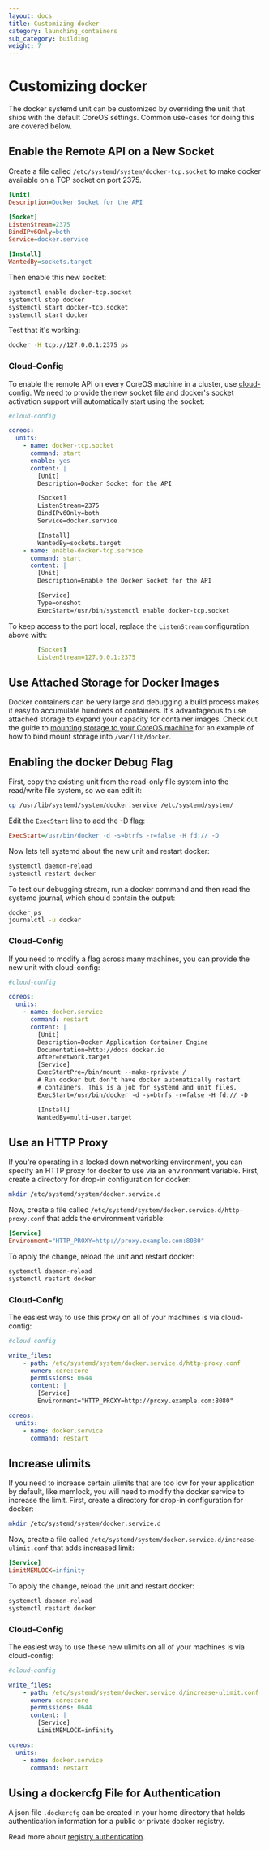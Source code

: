 ```yaml
---
layout: docs
title: Customizing docker
category: launching_containers
sub_category: building
weight: 7
---
```


# Customizing docker

The docker systemd unit can be customized by overriding the unit that ships with the default CoreOS settings. Common use-cases for doing this are covered below.

## Enable the Remote API on a New Socket

Create a file called `/etc/systemd/system/docker-tcp.socket` to make docker available on a TCP socket on port 2375.

```ini
[Unit]
Description=Docker Socket for the API

[Socket]
ListenStream=2375
BindIPv6Only=both
Service=docker.service

[Install]
WantedBy=sockets.target
```

Then enable this new socket:

```sh
systemctl enable docker-tcp.socket
systemctl stop docker
systemctl start docker-tcp.socket
systemctl start docker
```

Test that it's working:

```sh
docker -H tcp://127.0.0.1:2375 ps
```

### Cloud-Config

To enable the remote API on every CoreOS machine in a cluster, use [cloud-config]({{site.url}}/docs/cluster-management/setup/cloudinit-cloud-config). We need to provide the new socket file and docker's socket activation support will automatically start using the socket:

```yaml
#cloud-config

coreos:
  units:
    - name: docker-tcp.socket
      command: start
      enable: yes
      content: |
        [Unit]
        Description=Docker Socket for the API

        [Socket]
        ListenStream=2375
        BindIPv6Only=both
        Service=docker.service

        [Install]
        WantedBy=sockets.target
    - name: enable-docker-tcp.service
      command: start
      content: |
        [Unit]
        Description=Enable the Docker Socket for the API

        [Service]
        Type=oneshot
        ExecStart=/usr/bin/systemctl enable docker-tcp.socket
```

To keep access to the port local, replace the `ListenStream` configuration above with:

```yaml
        [Socket]
        ListenStream=127.0.0.1:2375
```

## Use Attached Storage for Docker Images

Docker containers can be very large and debugging a build process makes it easy to accumulate hundreds of containers. It's advantageous to use attached storage to expand your capacity for container images. Check out the guide to [mounting storage to your CoreOS machine]({{site.url}}/docs/cluster-management/setup/mounting-storage/#use-attached-storage-for-docker) for an example of how to bind mount storage into `/var/lib/docker`.

## Enabling the docker Debug Flag

First, copy the existing unit from the read-only file system into the read/write file system, so we can edit it:

```sh
cp /usr/lib/systemd/system/docker.service /etc/systemd/system/
```

Edit the `ExecStart` line to add the -D flag:

```ini
ExecStart=/usr/bin/docker -d -s=btrfs -r=false -H fd:// -D
```

Now lets tell systemd about the new unit and restart docker:

```sh
systemctl daemon-reload
systemctl restart docker
```

To test our debugging stream, run a docker command and then read the systemd journal, which should contain the output:

```sh
docker ps
journalctl -u docker
```

### Cloud-Config

If you need to modify a flag across many machines, you can provide the new unit with cloud-config:

```yaml
#cloud-config

coreos:
  units:
    - name: docker.service
      command: restart
      content: |
        [Unit]
        Description=Docker Application Container Engine 
        Documentation=http://docs.docker.io
        After=network.target
        [Service]
        ExecStartPre=/bin/mount --make-rprivate /
        # Run docker but don't have docker automatically restart
        # containers. This is a job for systemd and unit files.
        ExecStart=/usr/bin/docker -d -s=btrfs -r=false -H fd:// -D

        [Install]
        WantedBy=multi-user.target
```

## Use an HTTP Proxy

If you're operating in a locked down networking environment, you can specify an HTTP proxy for docker to use via an environment variable. First, create a directory for drop-in configuration for docker:

```sh
mkdir /etc/systemd/system/docker.service.d
```

Now, create a file called `/etc/systemd/system/docker.service.d/http-proxy.conf` that adds the environment variable:

```ini
[Service]
Environment="HTTP_PROXY=http://proxy.example.com:8080"
```

To apply the change, reload the unit and restart docker:

```sh
systemctl daemon-reload
systemctl restart docker
```

### Cloud-Config

The easiest way to use this proxy on all of your machines is via cloud-config:

```yaml
#cloud-config

write_files:
    - path: /etc/systemd/system/docker.service.d/http-proxy.conf
      owner: core:core
      permissions: 0644
      content: |
        [Service]
        Environment="HTTP_PROXY=http://proxy.example.com:8080"

coreos:
  units:
    - name: docker.service
      command: restart
```

## Increase ulimits

If you need to increase certain ulimits that are too low for your application by default, like memlock, you will need to modify the docker service to increase the limit. First, create a directory for drop-in configuration for docker:

```sh
mkdir /etc/systemd/system/docker.service.d
```

Now, create a file called `/etc/systemd/system/docker.service.d/increase-ulimit.conf` that adds increased limit:

```ini
[Service]
LimitMEMLOCK=infinity
```

To apply the change, reload the unit and restart docker:

```sh
systemctl daemon-reload
systemctl restart docker
```

### Cloud-Config

The easiest way to use these new ulimits on all of your machines is via cloud-config:

```yaml
#cloud-config

write_files:
    - path: /etc/systemd/system/docker.service.d/increase-ulimit.conf
      owner: core:core
      permissions: 0644
      content: |
        [Service]
        LimitMEMLOCK=infinity

coreos:
  units:
    - name: docker.service
      command: restart
```


## Using a dockercfg File for Authentication

A json file `.dockercfg` can be created in your home directory that holds authentication information for a public or private docker registry.

Read more about [registry authentication]({{site.url}}/docs/launching-containers/building/registry-authentication).